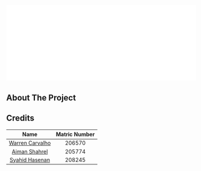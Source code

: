 <div align="center">
  <img src="logo.png" width="1024">
</div>


## About The Project



## Credits

| Name | Matric Number |
|:-----------------------------:|:--------------------------:|
| [Warren Carvalho](https://github.com/Freezanator) | 206570 |
| [Aiman Shahrel](https://github.com/Eyeman420)     | 205774 |
| [Syahid Hasenan](https://github.com/syahidsyah)   | 208245 |
